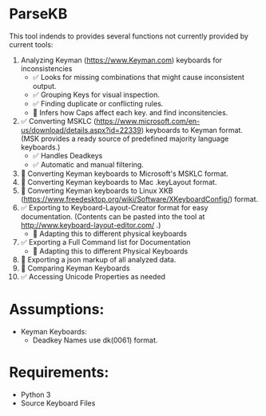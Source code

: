 # ParseKB
This tool indends to provides several functions not currently provided by current tools:
1. Analyzing Keyman (https://www.Keyman.com) keyboards for inconsistencies
    * :white_check_mark: Looks for missing combinations that might cause inconsistent output. 
    * :white_check_mark: Grouping Keys for visual inspection.
    * :white_check_mark: Finding duplicate or conflicting rules. 
    * :black_square_button: Infers how Caps affect each key. and find inconsitencies.
2. :white_check_mark: Converting MSKLC (https://www.microsoft.com/en-us/download/details.aspx?id=22339) keyboards to Keyman format. (MSK provides a ready source of predefined majority language keyboards.)  
    * :white_check_mark: Handles Deadkeys
    * :white_check_mark: Automatic and manual filtering.
3. :black_square_button: Converting Keyman keyboards to Microsoft's MSKLC format.
4. :black_square_button: Converting Keyman keyboards to Mac .keyLayout format.
5. :black_square_button: Converting Keyman keyboards to Linux XKB (https://www.freedesktop.org/wiki/Software/XKeyboardConfig/) format.
6. :white_check_mark: Exporting to Keyboard-Layout-Creator format for easy documentation. (Contents can be pasted into the tool at http://www.keyboard-layout-editor.com/ .)
    * :black_square_button: Adapting this to different physical keyboards
7. :white_check_mark: Exporting a Full Command list for Documentation
    * :black_square_button: Adapting this to different Physical Keyboards
8. :black_square_button: Exporting a json markup of all analyzed data.
9. :black_square_button: Comparing Keyman Keyboards
10. :white_check_mark: Accessing Unicode Properties as needed

# Assumptions:
* Keyman Keyboards:
  * Deadkey Names use dk(0061) format.

# Requirements:
* Python 3
* Source Keyboard Files
